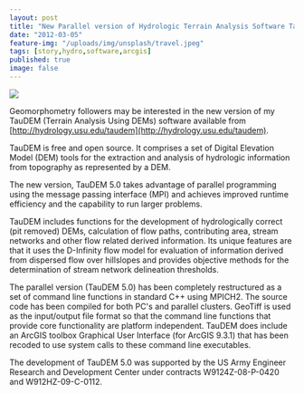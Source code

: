 ```yaml
---
layout: post
title: "New Parallel version of Hydrologic Terrain Analysis Software TauDEM"
date: "2012-03-05"
feature-img: "/uploads/img/unsplash/travel.jpeg"
tags: [story,hydro,software,arcgis]
published: true
image: false
---
```


![]({{site.baseurl}}/uploads/img/posts/taudem_preview.jpg)

Geomorphometry followers may be interested in the new version of my TauDEM (Terrain Analysis Using DEMs) software available from [http://hydrology.usu.edu/taudem](http://hydrology.usu.edu/taudem).

TauDEM is free and open source. It comprises a set of Digital Elevation Model (DEM) tools for the extraction and analysis of hydrologic information from topography as represented by a DEM.

The new version, TauDEM 5.0 takes advantage of parallel programming using the message passing interface (MPI) and achieves improved runtime efficiency and the capability to run larger problems.

TauDEM includes functions for the development of hydrologically correct (pit removed) DEMs, calculation of flow paths, contributing area, stream networks and other flow related derived information.  Its unique features are that it uses the D-Infinity flow model for evaluation of information derived from dispersed flow over hillslopes and provides objective methods for the determination of stream network delineation thresholds.

The parallel version (TauDEM 5.0) has been completely restructured as a set of command line functions in standard C++ using MPICH2.  The source code has been compiled for both PC's and parallel clusters.  GeoTiff is used as the input/output file format so that the command line functions that provide core functionality are platform independent.  TauDEM does include an ArcGIS toolbox Graphical User Interface (for ArcGIS 9.3.1) that has been recoded to use system calls to these command line executables.  

The development of TauDEM 5.0 was supported by the US Army Engineer Research and Development Center under contracts W9124Z-08-P-0420 and W912HZ-09-C-0112.
